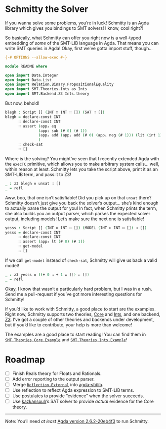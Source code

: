 # Schmitty the Solver

If you wanna solve some problems, you’re in luck! Schmitty is an Agda library which gives you bindings to SMT solvers! I know, cool right?!

So basically, what Schmitty can offer you right now is a well-typed embedding of *some* of the SMT-LIB language in Agda. That means you can write SMT queries in Agda! Okay, first we've gotta import stuff, though...
```agda
{-# OPTIONS --allow-exec #-}

module README where

open import Data.Integer
open import Data.List
open import Relation.Binary.PropositionalEquality
open import SMT.Theories.Ints as Ints
open import SMT.Backend.Z3 Ints.theory
```
But now, behold!
```agda
blegh : Script [] (INT ∷ INT ∷ []) (SAT ∷ [])
blegh = declare-const INT
      ∷ declare-const INT
      ∷ assert (app₂ eq
               (app₂ sub (# 0) (# 1))
               (app₂ add (app₂ add (# 0) (app₁ neg (# 1))) (lit (int 1)))
               )
      ∷ check-sat
      ∷ []
```
Where is the solving? You might’ve seen that I recently extended Agda with the `execTC` primitive, which allows you to make arbitrary system calls… well, within reason at least. Schmitty lets you take the script above, print it as an SMT-LIB term, and pass it to Z3!
```agda
_ : z3 blegh ≡ unsat ∷ []
_ = refl
```
Aww, boo, that one isn’t satisfiable! Did you pick up on that `unsat` there? Schmitty doesn’t just give you back the solver’s output… she’s kind enough to actually parse the output for you! In fact, when Schmitty prints the term, she also builds you an output parser, which parses the expected solver output, including models! Let’s make sure the next one is satisfiable!
```agda
yesss : Script [] (INT ∷ INT ∷ []) (MODEL (INT ∷ INT ∷ []) ∷ [])
yesss = declare-const INT
      ∷ declare-const INT
      ∷ assert (app₂ lt (# 0) (# 1))
      ∷ get-model
      ∷ []
```
If we call `get-model` instead of `check-sat`, Schmitty will give us back a valid model!
```agda
_ : z3 yesss ≡ ((+ 0 ∷ + 1 ∷ []) ∷ [])
_ = refl
```
Okay, I know that wasn’t a particularly hard problem, but I was in a rush. Send me a pull-request if you’ve got more interesting questions for Schmitty!

If you’d like to work with Schmitty, a good place to start are the examples. Right now, Schmitty supports two theories, [Core][SMT.Theories.Core] and [Ints][SMT.Theories.Ints], and one backend, [Z3][SMT.Backend.Z3]. I’ve got a couple of other theories and backends under development, but if you’d like to contribute, your help is more than welcome!

The examples are a good place to start reading! You can find them in [`SMT.Theories.Core.Example`][SMT.Theories.Core.Example] and [`SMT.Theories.Ints.Example`][SMT.Theories.Ints.Example]!

# Roadmap

- [ ] Finish Reals theory for Floats and Rationals.
- [ ] Add error reporting to the output parser.
- [ ] Merge [`Reflection.External`][Reflection.External] into [agda-stdlib][agda-stdlib].
- [ ] Use reflection to reflect Agda expression to SMT-LIB terms.
- [ ] Use postulates to provide “evidence” when the solver succeeds.
- [ ] Use [kazkansouh][kazkansouh]’s SAT solver to provide *actual* evidence for the Core theory.

---

Note: You’ll need *at least* [Agda version 2.6.2-20eb4f3][agda-version] to run Schmitty.

[SMT.Theory]: https://wenkokke.github.io/schmitty/SMT.Theory.html
[SMT.Theories.Core]: https://wenkokke.github.io/schmitty/SMT.Theories.Core.html
[SMT.Theories.Core.Extensions]: https://wenkokke.github.io/schmitty/SMT.Theories.Core.Extensions.html
[SMT.Theories.Core.Example]: https://wenkokke.github.io/schmitty/SMT.Theories.Core.Example.html
[SMT.Theories.Ints]: https://wenkokke.github.io/schmitty/SMT.Theories.Ints.html
[SMT.Theories.Ints.Example]: https://wenkokke.github.io/schmitty/SMT.Theories.Ints.Example.html
[SMT.Theories.Reals]: https://wenkokke.github.io/schmitty/SMT.Theories.Reals.html
[SMT.Script]: https://wenkokke.github.io/schmitty/SMT.Script.html
[SMT.Logics]: https://wenkokke.github.io/schmitty/SMT.Logics.html
[SMT.Backend.Z3]: https://wenkokke.github.io/schmitty/SMT.Backend.Z3.html
[Reflection.External]: https://wenkokke.github.io/schmitty/Reflection.External.html
[agda-stdlib]: https://github.com/agda/agda-stdlib
[agda-version]: https://github.com/agda/agda/commit/20eb4f3ebb6eb73385f2651cf9b5c4bdac9a2f10
[kazkansouh]: https://github.com/kazkansouh
